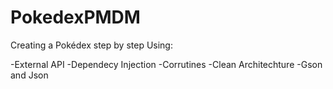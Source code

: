 # PokedexPMDM
Creating a Pokédex step by step
Using:

-External API
-Dependecy Injection
-Corrutines
-Clean Architechture
-Gson and Json
